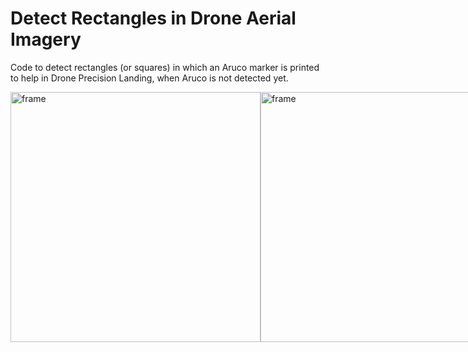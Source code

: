 # Detect Rectangles in Drone Aerial Imagery

Code to detect rectangles (or squares) in which an Aruco marker is printed to help in Drone Precision Landing, when Aruco is not detected yet.

<div style="display:flex">

<img align="center" title="frame" alt="frame" width="400" src="https://user-images.githubusercontent.com/22358397/214590469-0cb4895e-748f-4e34-9355-f7690a338b9d.png">
<img align="center" title="frame" alt="frame" width="400" src="https://user-images.githubusercontent.com/22358397/214590445-8b6da7fc-21b1-4211-8a73-269e3332521a.png">

</div>
